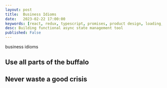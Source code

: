 ```yaml
---
layout: post
title:  Business Idioms
date:   2023-02-22 17:00:00
keywords: [react, redux, typescript, promises, product design, loading, naiveasync, javascript, typescript, quinoa salad with artichoke vinnegerate]
desc: Building functional async state management tool
published: False
---
```


business idioms

## Use all parts of the buffalo

## Never waste a good crisis
